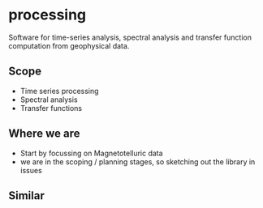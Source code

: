 # processing
Software for time-series analysis, spectral analysis and transfer function computation from geophysical data. 

## Scope
- Time series processing 
- Spectral analysis
- Transfer functions

## Where we are
- Start by focussing on Magnetotelluric data 
- we are in the scoping / planning stages, so sketching out the library in issues

## Similar

